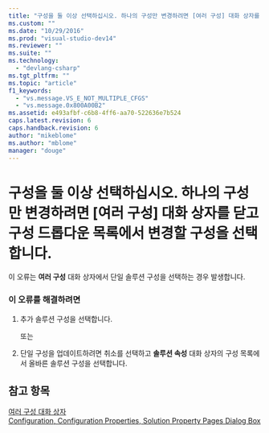 ```yaml
---
title: "구성을 둘 이상 선택하십시오. 하나의 구성만 변경하려면 [여러 구성] 대화 상자를 닫고 구성 드롭다운 목록에서 변경할 구성을 선택합니다. | Microsoft Docs"
ms.custom: ""
ms.date: "10/29/2016"
ms.prod: "visual-studio-dev14"
ms.reviewer: ""
ms.suite: ""
ms.technology: 
  - "devlang-csharp"
ms.tgt_pltfrm: ""
ms.topic: "article"
f1_keywords: 
  - "vs.message.VS_E_NOT_MULTIPLE_CFGS"
  - "vs.message.0x800A00B2"
ms.assetid: e493afbf-c6b8-4ff6-aa70-522636e7b524
caps.latest.revision: 6
caps.handback.revision: 6
author: "mikeblome"
ms.author: "mblome"
manager: "douge"
---
```

# 구성을 둘 이상 선택하십시오. 하나의 구성만 변경하려면 [여러 구성] 대화 상자를 닫고 구성 드롭다운 목록에서 변경할 구성을 선택합니다.
이 오류는 **여러 구성** 대화 상자에서 단일 솔루션 구성을 선택하는 경우 발생합니다.  
  
### 이 오류를 해결하려면  
  
1.  추가 솔루션 구성을 선택합니다.  
  
     또는  
  
2.  단일 구성을 업데이트하려면 취소를 선택하고 **솔루션 속성** 대화 상자의 구성 목록에서 올바른 솔루션 구성을 선택합니다.  
  
## 참고 항목  
 [여러 구성 대화 상자](http://msdn.microsoft.com/ko-kr/f3a84a85-903e-4997-8c53-82e8888e21b6)   
 [Configuration, Configuration Properties, Solution Property Pages Dialog Box](http://msdn.microsoft.com/ko-kr/51d285ef-84a0-4a26-8ae1-c1aae9d81859)